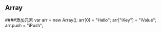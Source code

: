 ## Array

####添加元素
	var arr = new Array();
	arr[0] = "Hello";
	arr["iKey"] = "iValue";
	arr.push = "iPush";